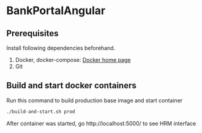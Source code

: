 # BankPortalAngular

## Prerequisites

Install following dependencies beforehand.

1. Docker, docker-compose:
[Docker home page](https://docs.docker.com/get-docker/)
2. Git

## Build and start docker containers

Run this command to build production base image and start container

```bash
./build-and-start.sh prod
```

After container was started, go http://localhost:5000/ to see HRM interface
